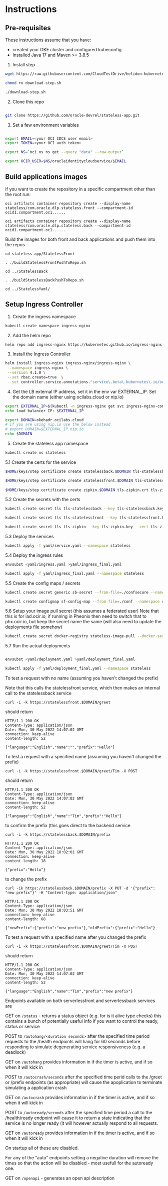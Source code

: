 # Instructions


## Pre-requisites

These instructions assume that you have:
- created your OKE cluster and configured kubeconfig.
- Installed Java 17 and Maven >= 3.8.5

1. Install step

``` bash
wget https://raw.githubusercontent.com/CloudTestDrive/helidon-kubernetes/master/setup/common/download-step.sh 

chmod +x download-step.sh

./download-step.sh

```

2. Clone this repo

``` bash

git clone https://github.com/oracle-devrel/stateless-app.git


```

3. Set a few environment variables

``` bash

export EMAIL=<your OCI IDCS user email>
export TOKEN=<your OCI auth token>

export NS=`oci os ns get --query "data" --raw-output`

export OCIR_USER=$NS/oracleidentitycloudservice/$EMAIL

``` 


## Build applications images

If you want to create the repository in a specific compartment other than the root run:

```
oci artifacts container repository create --display-name stateless/com.oracle.dlp.stateless.front --compartment-id ocid1.compartment.oc1......

oci artifacts container repository create --display-name stateless/com.oracle.dlp.stateless.back --compartment-id ocid1.compartment.oc1......

```
Build the images for both front and back applications and push them into the repos

```
cd stateless-app/StatelessFront

. ./buildStatelessFrontPushToRepo.sh

cd ../StatelessBack

. ./buildStatelessBackPushToRepo.sh

cd ../StatelessYaml/

```

## Setup Ingress Controller

1. Create the ingress namespace

``` bash
kubectl create namespace ingress-nginx
```

2. Add the helm repo

``` bash
helm repo add ingress-nginx https://kubernetes.github.io/ingress-nginx
```

3. Install the Ingress Controller

 ``` bash
 helm install ingress-nginx ingress-nginx/ingress-nginx \
  --namespace ingress-nginx \
  --version 4.1.0 \
  --set rbac.create=true  \
  --set controller.service.annotations."service\.beta\.kubernetes\.io/oci-load-balancer-protocol"=TCP --set controller.service.annotations."service\.beta\.kubernetes\.io/oci-load-balancer-shape"=10Mbps
  ```
 
4. Get the LB external IP address, set it in the env var EXTERNAL_IP. Set the domain name (either using ocilabs.cloud or nip.io)

``` bash
export EXTERNAL_IP=$(kubectl -n ingress-nginx get svc ingress-nginx-controller --output jsonpath='{.status.loadBalancer.ingress[0].ip}')
echo load balancer IP: $EXTERNAL_IP

export DOMAIN=okehadr.ocilabs.cloud
# if you are using nip.io use the below instead
# export DOMAIN=$EXTERNAL_IP.nip.io
echo $DOMAIN

```

5. Create the stateless app namespace

``` bash
kubectl create ns stateless
```

5.1 Create the certs for the service

``` bash
$HOME/keys/step certificate create statelessback.$DOMAIN tls-statelessback.crt tls-statelessback.key --profile leaf  --not-after 8760h --no-password --insecure --kty=RSA --ca $HOME/keys/root.crt --ca-key $HOME/keys/root.key

$HOME/keys/step certificate create statelessfront.$DOMAIN tls-statelessfront.crt tls-statelessfront.key --profile leaf  --not-after 8760h --no-password --insecure --kty=RSA --ca $HOME/keys/root.crt --ca-key $HOME/keys/root.key
 
$HOME/keys/step certificate create zipkin.$DOMAIN tls-zipkin.crt tls-zipkin.key --profile leaf  --not-after 8760h --no-password --insecure --kty=RSA --ca $HOME/keys/root.crt --ca-key $HOME/keys/root.key
```

5.2 Create the secrets with the certs

``` bash
kubectl create secret tls tls-statelessback --key tls-statelessback.key --cert tls-statelessback.crt --namespace stateless

kubectl create secret tls tls-statelessfront --key tls-statelessfront.key --cert tls-statelessfront.crt --namespace stateless

kubectl create secret tls tls-zipkin --key tls-zipkin.key --cert tls-zipkin.crt --namespace stateless
```

5.3 Deploy the services

``` bash
kubectl apply -f yaml/service.yaml --namespace stateless
```


5.4 Deploy the ingress rules

``` bash
envsubst <yaml/ingress.yaml >yaml/ingress_final.yaml

kubectl apply -f yaml/ingress_final.yaml --namespace stateless
```

5.5 Create the config maps / secrets 

``` bash
kubectl create secret generic sb-secret --from-file=./confsecure --namespace stateless

kubectl create configmap sf-config-map --from-file=./conf --namespace stateless
```

5.6 Setup your image pull secret (this assumes a federated user) Note that this is for iad.ocir.io, if running in Pheonix then need to switch that to phx.ocir.io, but keep the secret name the same (will also need to update the deployments file somehow)

``` bash
kubectl create secret docker-registry stateless-image-pull --docker-server=$REGION_PRIMARY.ocir.io --docker-username=$OCIR_USER --docker-password="$TOKEN" --docker-email=$EMAIL --namespace stateless
```


5.7 Run the actual deployments

``` bash

envsubst <yaml/deployment.yaml >yaml/deployment_final.yaml

kubectl apply -f yaml/deployment_final.yaml --namespace stateless
```

To test a request with no name (assuming you haven't changed the prefix)

Note that this calls the statelessfront service, which then makes an internal call to the statelessback service

`curl -i -k https://statelessfront.$DOMAIN/greet`

should return 

```
HTTP/1.1 200 OK
Content-Type: application/json
Date: Mon, 30 May 2022 14:07:02 GMT
connection: keep-alive
content-length: 52

{"language":"English","name":"","prefix":"Hello"}
```
To test a request with a specified name (assuming you haven't changed the prefix)

`curl -i -k https://statelessfront.$DOMAIN/greet/Tim -X POST`

should return 

```
HTTP/1.1 200 OK
Content-Type: application/json
Date: Mon, 30 May 2022 14:07:02 GMT
connection: keep-alive
content-length: 52

{"language":"English","name":"Tim","prefix":"Hello"}
```

to confirm the prefix (this goes direct to the backend service

`curl -i -k https://statelessback.$DOMAIN/prefix`

```
HTTP/1.1 200 OK
Content-Type: application/json
Date: Mon, 30 May 2022 18:02:01 GMT
connection: keep-alive
content-length: 18

{"prefix":"Hello"}
```
to change the prefix

`curl -ik https://statelessback.$DOMAIN/prefix -X PUT -d '{"prefix": "new prefix"}' -H "Content-type: application/json"`

```
HTTP/1.1 200 OK
Content-Type: application/json
Date: Mon, 30 May 2022 18:03:51 GMT
connection: keep-alive
content-length: 68

{"newPrefix":{"prefix":"new prefix"},"oldPrefix":{"prefix":"Hello"}
```

To test a request with a specified name after you changed the prefix

`curl -i -k https://statelessfront.$DOMAIN/greet/Tim -X POST`

should return 

```
HTTP/1.1 200 OK
Content-Type: application/json
Date: Mon, 30 May 2022 14:07:02 GMT
connection: keep-alive
content-length: 52

{"language":"English","name":"Tim","prefix":"new prefix"}
```

Endpoints available on both serverlessfront and serverlessback services are

GET on `/status` - returns a status object (e.g. for is it alive type checks) this contains a bunch of potentially useful info if you want to control the ready, status or service

POST to `/autohang/<duration seconds>` after the specified time period requests to the /health endpoints will hang for 60 seconds before responding to simulate degenerating service responsiveness (e.g. a deadlock)

GET on `/autohang` provides information in if the timer is active, and if so when it will kick in

POST to `/autocrash/seconds` after the specified time perid calls to the /greet or /prefix endpoints (as appropriate) will cause the apoplication to terminate simulating a application crash

GET on `/autocrash` provides information in if the timer is active, and if so when it will kick in


POST to `/autoready/seconds` after the specified time period a call to the /health/ready endpoint will cause it to return a state indicating that the service is no longer ready (it will however actually respond to all requests.

GET on `/autoready` provides information in if the timer is active, and if so when it will kick in


On startup all of these are disabled.

For any of the "auto" endpoints setting a negative duration will remove the times so that the action will be disabled - most usefull for the autoready one.

GET on `/openapi` - generates an open api description
